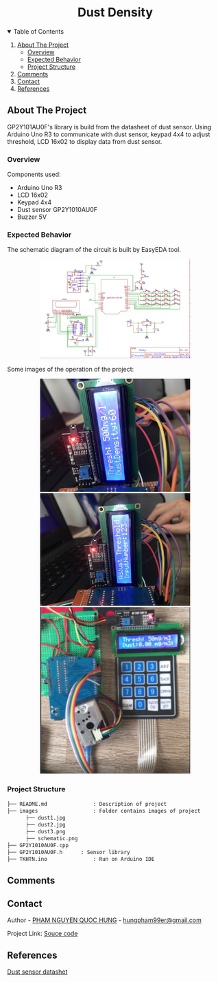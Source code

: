 <!-- PROJECT LOGO -->
<br />
<p align="center">
  <h1 align="center">Dust Density</h1>
  
  

<!-- TABLE OF CONTENTS -->
<details open="open">
  <summary>Table of Contents</summary>
  <ol>
    <li>
      <a href="#about-the-project">About The Project</a>
      <ul>
        <li><a href="#overview">Overview</a></li>
		<li><a href="#expected-behavior">Expected Behavior</a></li>
		<li><a href="#project-structure">Project Structure</a></li>
      </ul>
    </li>
	<li><a href="#comments">Comments</a></li>
    <li><a href="#contact">Contact</a></li>
    <li><a href="#references">References</a></li>
  </ol>
</details>



<!-- ABOUT THE PROJECT -->
## About The Project
GP2Y101AU0F's library is build from the datasheet of dust sensor. Using Arduino Uno R3 to communicate with dust sensor, keypad 4x4 to adjust threshold, LCD 16x02 to display data from dust sensor.
### Overview
Components used:
* Arduino Uno R3<br>
* LCD 16x02<br>
* Keypad 4x4 <br>
* Dust sensor GP2Y1010AU0F<br>
* Buzzer 5V <br>
### Expected Behavior
<p>
The schematic diagram of the circuit is built by EasyEDA tool.
<p align="center">
  <img src="images/schematic.png" width="350" title="hover text">
</p>
Some images of the operation of the project:
<p align="center">
  <img src="images/dust1.jpg" width="350" title="hover text">
  <img src="images/dust2.jpg" width="350" title="hover text">
  <img src="images/dust3.png" width="350" title="hover text">
</p>


### Project Structure

```
├── README.md              	: Description of project
├── images              	: Folder contains images of project
      ├── dust1.jpg
      ├── dust2.jpg
      ├── dust3.png
      ├── schematic.png
├── GP2Y1010AU0F.cpp		
├── GP2Y1010AU0F.h		: Sensor library
├── TKHTN.ino         		: Run on Arduino IDE

```

<!-- GETTING STARTED -->
## Comments

<!-- CONTACT -->
## Contact

Author - [PHAM NGUYEN QUOC HUNG](https://hun9pham.github.io) - hungpham99er@gmail.com

Project Link: [Souce code](https://github.com/hun9pham/arduino-gp2y1010au0f.git)

## References
[Dust sensor datashet](https://pdf1.alldatasheet.com/datasheet-pdf/view/412700/SHARP/GP2Y1010AU0F.html)
